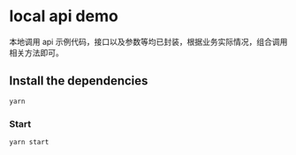 # local api demo

本地调用 api 示例代码，接口以及参数等均已封装，根据业务实际情况，组合调用相关方法即可。

## Install the dependencies

```bash
yarn
```

### Start

```bash
yarn start
```

